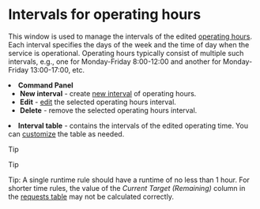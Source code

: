 # Intervals for operating hours

This window is used to manage the intervals of the edited [operating hours](../../../../../../alvao-service-desk/implementation/services/operating-hours). Each interval specifies the days of the week and the time of day when the service is operational. Operating hours typically consist of multiple such intervals, e.g., one for Monday-Friday 8:00-12:00 and another for Monday-Friday 13:00-17:00, etc.
 <p
Options:

- **Command Panel**
    - **New interval** - create [new interval](working-hour) of operating hours.
    - **Edit** - [edit](working-hour) the selected operating hours interval.
    - **Delete** - remove the selected operating hours interval.
- **Interval table** - contains the intervals of the edited operating time. You can [customize](../../../../../../alvao-asset-management/working-with-tables) the table as needed.

> [!TIP]
> 

> [!TIP]
> 

Tip:
A single runtime rule should have a runtime of no less than 1 hour. For shorter time rules, the value of the *Current Target (Remaining)* column in the [requests table](../../../../requests/table-of-requests) may not be calculated correctly.
